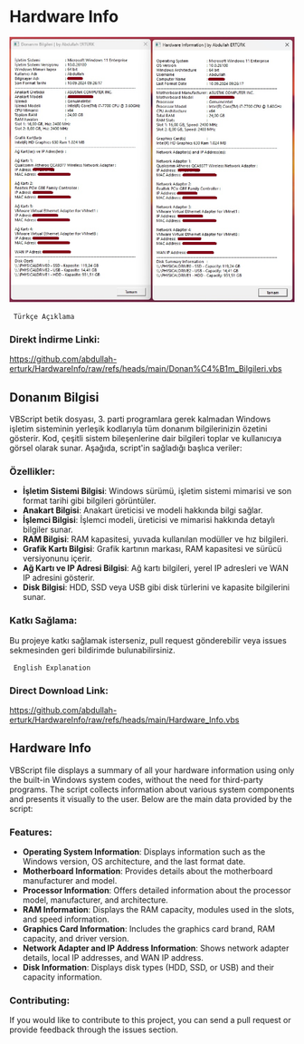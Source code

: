 # Hardware Info

![sample](https://github.com/abdullah-erturk/HardwareInfo/blob/main/preview.jpg)

     Türkçe Açıklama
### Direkt İndirme Linki:
https://github.com/abdullah-erturk/HardwareInfo/raw/refs/heads/main/Donan%C4%B1m_Bilgileri.vbs

## Donanım Bilgisi 
VBScript betik dosyası,  3. parti programlara gerek kalmadan Windows işletim sisteminin yerleşik kodlarıyla tüm donanım bilgilerinizin özetini gösterir. Kod, çeşitli sistem bileşenlerine dair bilgileri toplar ve kullanıcıya görsel olarak sunar. Aşağıda, script'in sağladığı başlıca veriler:

### Özellikler:
- **İşletim Sistemi Bilgisi**: Windows sürümü, işletim sistemi mimarisi ve son format tarihi gibi bilgileri görüntüler.
- **Anakart Bilgisi**: Anakart üreticisi ve modeli hakkında bilgi sağlar.
- **İşlemci Bilgisi**: İşlemci modeli, üreticisi ve mimarisi hakkında detaylı bilgiler sunar.
- **RAM Bilgisi**: RAM kapasitesi, yuvada kullanılan modüller ve hız bilgileri.
- **Grafik Kartı Bilgisi**: Grafik kartının markası, RAM kapasitesi ve sürücü versiyonunu içerir.
- **Ağ Kartı ve IP Adresi Bilgisi**: Ağ kartı bilgileri, yerel IP adresleri ve WAN IP adresini gösterir.
- **Disk Bilgisi**: HDD, SSD veya USB gibi disk türlerini ve kapasite bilgilerini sunar.

### Katkı Sağlama:
Bu projeye katkı sağlamak isterseniz, pull request gönderebilir veya issues sekmesinden geri bildirimde bulunabilirsiniz.


     English Explanation


### Direct Download Link:
https://github.com/abdullah-erturk/HardwareInfo/raw/refs/heads/main/Hardware_Info.vbs


## Hardware Info  
VBScript file displays a summary of all your hardware information using only the built-in Windows system codes, without the need for third-party programs. The script collects information about various system components and presents it visually to the user. Below are the main data provided by the script:

### Features:
- **Operating System Information**: Displays information such as the Windows version, OS architecture, and the last format date.
- **Motherboard Information**: Provides details about the motherboard manufacturer and model.
- **Processor Information**: Offers detailed information about the processor model, manufacturer, and architecture.
- **RAM Information**: Displays the RAM capacity, modules used in the slots, and speed information.
- **Graphics Card Information**: Includes the graphics card brand, RAM capacity, and driver version.
- **Network Adapter and IP Address Information**: Shows network adapter details, local IP addresses, and WAN IP address.
- **Disk Information**: Displays disk types (HDD, SSD, or USB) and their capacity information.

### Contributing:
If you would like to contribute to this project, you can send a pull request or provide feedback through the issues section.
